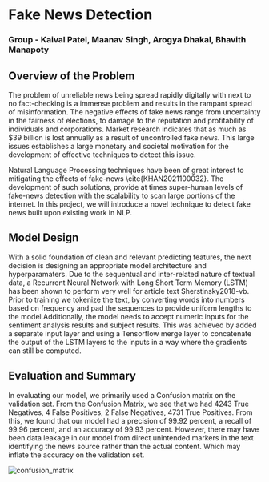 # Fake News Detection
 
### Group - Kaival Patel, Maanav Singh, Arogya Dhakal, Bhavith Manapoty

## Overview of the Problem
The problem of unreliable news being spread rapidly digitally with next to no fact-checking is a immense problem and results in the rampant spread of misinformation. The negative effects of fake news range from uncertainty in the fairness of elections, to damage to the reputation and profitability of individuals and corporations. Market research indicates that as much as $39 billion is lost annually as a result of uncontrolled fake news. This large issues establishes a large monetary and societal motivation for the development of effective techniques to detect this issue.

Natural Language Processing techniques have been of great interest to mitigating the effects of fake-news \cite{KHAN2021100032}. The development of such solutions, provide at times super-human levels of fake-news detection with the scalability to scan large portions of the internet. In this project, we will introduce a novel technique to detect fake news built upon existing work in NLP.

## Model Design
With a solid foundation of clean and relevant predicting features, the next decision is designing an appropriate model architecture and hyperparamaters. Due to the sequentual and inter-related nature of textual data, a Recurrent Neural Network with Long Short Term Memory (LSTM) has been shown to perform very well for article text Sherstinsky2018-vb. Prior to training we tokenize the text, by converting words into numbers based on frequency and pad the sequences to provide uniform lengths to the model.Additionally, the model needs to accept numeric inputs for the sentiment analysis results and subject results. This was achieved by added a separate input layer and using a Tensorflow merge layer to concatenate the output of the LSTM layers to the inputs in a way where the gradients can still be computed.

## Evaluation and Summary
In evaluating our model, we primarily used a Confusion matrix on the validation set. From the Confusion Matrix, we see that we had 4243 True Negatives, 4 False Positives, 2 False Negatives, 4731 True Positives. From this, we found that our model had a precision of 99.92 percent, a recall of 99.96 percent, and an accuracy of 99.93 percent. However, there may have been data leakage in our model from direct unintended markers in the text identifying the news source rather than the actual content. Which may inflate the accuracy on the validation set. 

![confusion_matrix](https://github.com/kaival1524/fake-news-detection/assets/69801409/6945dceb-60c3-4cc4-86bb-178c541334bf)
